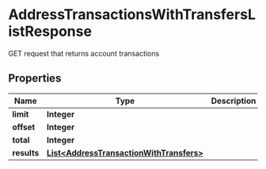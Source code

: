 

# AddressTransactionsWithTransfersListResponse

GET request that returns account transactions

## Properties

Name | Type | Description | Notes
------------ | ------------- | ------------- | -------------
**limit** | **Integer** |  | 
**offset** | **Integer** |  | 
**total** | **Integer** |  | 
**results** | [**List&lt;AddressTransactionWithTransfers&gt;**](AddressTransactionWithTransfers.md) |  | 



